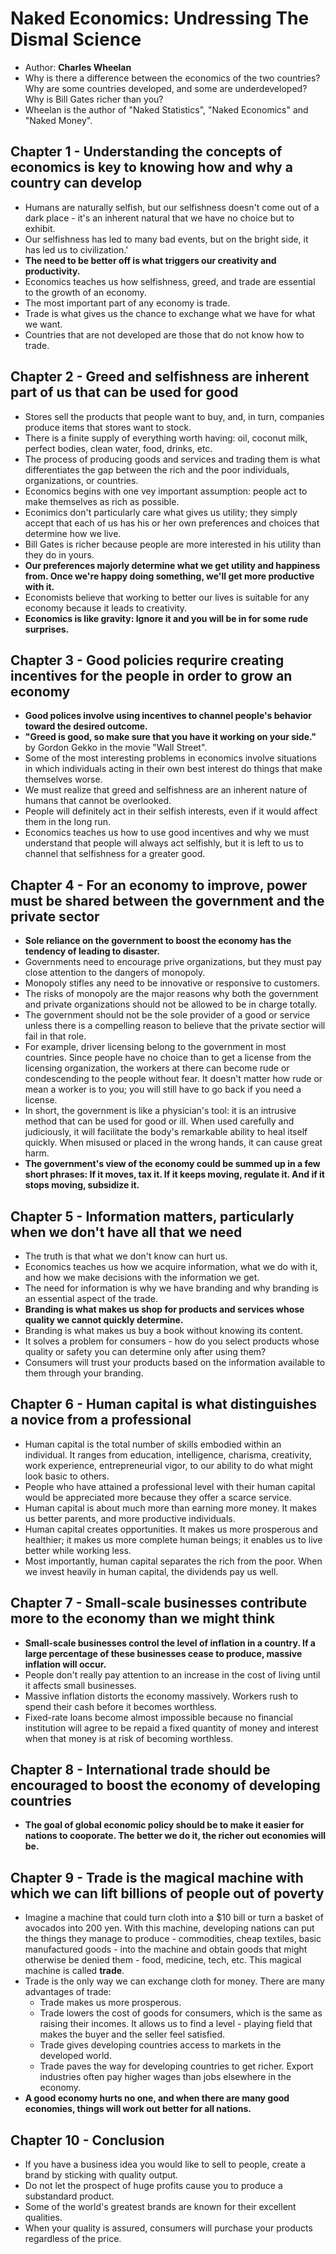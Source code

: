 # Naked Economics: Undressing The Dismal Science
- Author: **Charles Wheelan**
- Why is there a difference between the economics of the two countries? Why are some countries developed, and some are underdeveloped? Why is Bill Gates richer than you?
- Wheelan is the author of "Naked Statistics", "Naked Economics" and "Naked Money".

## Chapter 1 - Understanding the concepts of economics is key to knowing how and why a country can develop
- Humans are naturally selfish, but our selfishness doesn't come out of a dark place - it's an inherent natural that we have no choice but to exhibit.
- Our selfishness has led to many bad events, but on the bright side, it has led us to civilization.'
- **The need to be better off is what triggers our creativity and productivity.**
- Economics teaches us how selfishness, greed, and trade are essential to the growth of an economy.
- The most important part of any economy is trade.
- Trade is what gives us the chance to exchange what we have for what we want.
- Countries that are not developed are those that do not know how to trade.

## Chapter 2 - Greed and selfishness are inherent part of us that can be used for good
- Stores sell the products that people want to buy, and, in turn, companies produce items that stores want to stock.
- There is a finite supply of everything worth having: oil, coconut milk, perfect bodies, clean water, food, drinks, etc.
- The process of producing goods and services and trading them is what differentiates the gap between the rich and the poor individuals, organizations, or countries.
- Economics begins with one vey important assumption: people act to make themselves as rich as possible.
- Econimics don't particularly care what gives us utility; they simply accept that each of us has his or her own preferences and choices that determine how we live.
- Bill Gates is richer because people are more interested in his utility than they do in yours.
- **Our preferences majorly determine what we get utility and happiness from. Once we're happy doing something, we'll get more productive with it.**
- Economists believe that working to better our lives is suitable for any economy because it leads to creativity.
- **Economics is like gravity: Ignore it and you will be in for some rude surprises.**

## Chapter 3 - Good policies requrire creating incentives for the people in order to grow an economy
- **Good polices involve using incentives to channel people's behavior toward the desired outcome.**
- **"Greed is good, so make sure that you have it working on your side."** by Gordon Gekko in the movie "Wall Street".
- Some of the most interesting problems in economics involve situations in which individuals acting in their own best interest do things that make themselves worse.
- We must realize that greed and selfishness are an inherent nature of humans that cannot be overlooked.
- People will definitely act in their selfish interests, even if it would affect them in the long run.
- Economics teaches us how to use good incentives and why we must understand that people will always act selfishly, but it is left to us to channel that selfishness for a greater good.

## Chapter 4 - For an economy to improve, power must be shared between the government and the private sector
- **Sole reliance on the government to boost the economy has the tendency of leading to disaster.**
- Governments need to encourage prive organizations, but they must pay close attention to the dangers of monopoly.
- Monopoly stifles any need to be innovative or responsive to customers.
- The risks of monopoly are the major reasons why both the government and private organizations should not be allowed to be in charge totally.
- The government should not be the sole provider of a good or service unless there is a compelling reason to believe that the private sectior will fail in that role.
- For example, driver licensing belong to the government in most countries. Since people have no choice than to get a license from the licensing organization, the workers at there can become rude or condescending to the people without fear. It doesn't matter how rude or mean a worker is to you; you will still have to go back if you need a license.
- In short, the government is like a physician's tool: it is an intrusive method that can be used for good or ill. When used carefully and judiciously, it will facilitate the body's remarkable ability to heal itself quickly. When misused or placed in the wrong hands, it can cause great harm.
- **The government's view of the economy could be summed up in a few short phrases: If it moves, tax it. If it keeps moving, regulate it. And if it stops moving, subsidize it.**

## Chapter 5 - Information matters, particularly when we don't have all that we need
- The truth is that what we don't know can hurt us.
- Economics teaches us how we acquire information, what we do with it, and how we make decisions with the information we get.
- The need for information is why we have branding and why branding is an essential aspect of the trade.
- **Branding is what makes us shop for products and services whose quality we cannot quickly determine.**
- Branding is what makes us buy a book without knowing its content.
- It solves a problem for consumers - how do you select products whose quality or safety you can determine only after using them?
- Consumers will trust your products based on the information available to them through your branding.

## Chapter 6 - Human capital is what distinguishes a novice from a professional
- Human capital is the total number of skills embodied within an individual. It ranges from education, intelligence, charisma, creativity, work experience, entrepreneurial vigor, to our ability to do what might look basic to others.
- People who have attained a professional level with their human capital would be appreciated more because they offer a scarce service.
- Human capital is about much more than earning more money. It makes us better parents, and more productive individuals.
- Human capital creates opportunities. It makes us more prosperous and healthier; it makes us more complete human beings; it enables us to live better while working less.
- Most importantly, human capital separates the rich from the poor. When we invest heavily in human capital, the dividends pay us well.

## Chapter 7 - Small-scale businesses contribute more to the economy than we might think
- **Small-scale businesses control the level of inflation in a country. If a large percentage of these businesses cease to produce, massive inflation will occur.**
- People don't really pay attention to an increase in the cost of living until it affects small businesses.
- Massive inflation distorts the economy massively. Workers rush to spend their cash before it becomes worthless.
- Fixed-rate loans become almost impossible because no financial institution will agree to be repaid a fixed quantity of money and interest when that money is at risk of becoming worthless.

## Chapter 8 - International trade should be encouraged to boost the economy of developing countries
- **The goal of global economic policy should be to make it easier for nations to cooporate. The better we do it, the richer out economies will be.**

## Chapter 9 - Trade is the magical machine with which we can lift billions of people out of poverty
- Imagine a machine that could turn cloth into a $10 bill or turn a basket of avocados into 200 yen. With this machine, developing nations can put the things they manage to produce - commodities, cheap textiles, basic manufactured goods - into the machine and obtain goods that might otherwise be denied them - food, medicine, tech, etc. This magical machine is called **trade**.
- Trade is the only way we can exchange cloth for money. There are many advantages of trade:
  + Trade makes us more prosperous.
  + Trade lowers the cost of goods for consumers, which is the same as raising their incomes. It allows us to find a level - playing field that makes the buyer and the seller feel satisfied.
  + Trade gives developing countries access to markets in the developed world.
  + Trade paves the way for developing countries to get richer. Export industries often pay higher wages than jobs elsewhere in the economy.
- **A good economy hurts no one, and when there are many good economies, things will work out better for all nations.**

## Chapter 10 - Conclusion
- If you have a business idea you would like to sell to people, create a brand by sticking with quality output.
- Do not let the prospect of huge profits cause you to produce a substandard product.
- Some of the world's greatest brands are known for their excellent qualities.
- When your quality is assured, consumers will purchase your products regardless of the price.
